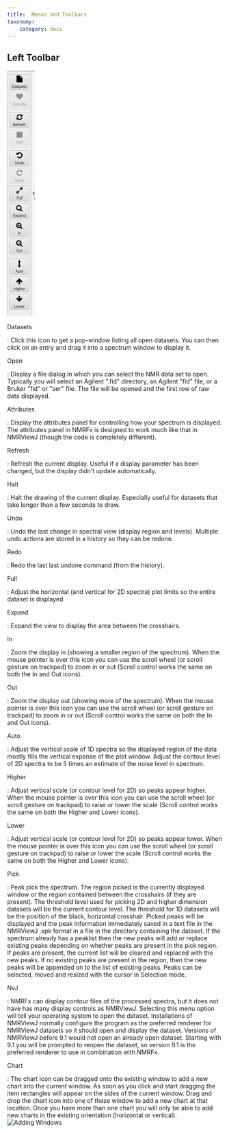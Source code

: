 ```yaml
---
title:  Menus and Toolbars
taxonomy:
    category: docs
---
```


## Left Toolbar

![Left ToolBar](images/toolbar.png)

Datasets

:  Click this icon to get a pop-window listing all open datasets.  You can then
click on an entry and drag it into a spectrum window to display it.

Open

:    Display a file dialog in which you can select the NMR data set to open. Typically you will select an Agilent ".fid" directory, an Agilent "fid" file, or a Bruker "fid" or "ser" file. The file will be opened and the first row of raw data displayed.

Attributes

:    Display the attributes panel for controlling how your spectrum is displayed. The attributes panel in NMRFx is designed to work much like that in NMRViewJ (though the code is completely different). 

Refresh

:    Refresh the current display. Useful if a display parameter has been changed, but the display didn't update automatically.

Halt

:    Halt the drawing of the current display. Especially useful for datasets that take longer than a few seconds to draw.

Undo

:  Undo the last change in spectral view (display region and levels).  Multiple
undo actions are stored in a history so they can be redone.

Redo

:  Redo the last last undone command (from the history).

Full

:    Adjust the horizontal (and vertical for 2D spectra) plot limits so the entire dataset is displayed

Expand

:    Expand the view to display the area between the crosshairs.

In

:    Zoom the display in (showing a smaller region of the spectrum).  When the mouse pointer is over this icon you can use the scroll wheel (or scroll gesture on trackpad) to zoom in or out (Scroll control works the same on both the In and Out icons).

Out

:    Zoom the display out (showing more of the spectrum).  When the mouse pointer is over this icon you can use the scroll wheel (or scroll gesture on trackpad) to zoom in or out (Scroll control works the same on both the In and Out icons).

Auto

:    Adjust the vertical scale of 1D spectra so the displayed region of the data mostly fills the vertical expanse of the plot window. Adjust the contour level of 2D spectra to be 5 times an estimate of the noise level in spectrum.

Higher

:    Adjust vertical scale (or contour level for 2D) so peaks appear higher.  When the mouse pointer is over this icon you can use the scroll wheel (or scroll gesture on trackpad) to raise or lower the scale (Scroll control works the same on both the Higher and Lower icons).

Lower

:    Adjust vertical scale (or contour level for 2D) so peaks appear lower.  When the mouse pointer is over this icon you can use the scroll wheel (or scroll gesture on trackpad) to raise or lower the scale (Scroll control works the same on both the Higher and Lower icons).

Pick

:    Peak pick the spectrum.  The region picked is the currently displayed window or the region contained between the crosshairs (if they are present).  The threshold level used for picking 2D and higher dimension datasets will be the current contour level.  The threshold for 1D datasets will be the position of the black, horizontal crosshair.  Picked peaks will be displayed and the peak information immediately saved in a text file in the NMRViewJ .xpk format in a file in the directory containing the dataset.  If the spectrum already has a peaklist then the new peaks will add or replace existing peaks depending on whether peaks are present in the pick region.  If peaks are present, the current list will be cleared and replaced with the new peaks.  If no existing peaks are present in the region, then the new peaks will be appended on to the list of existing peaks.  Peaks can be selected, moved and resized with the cursor in Selection mode.

NvJ

:    NMRFx can display contour files of the processed spectra, but it does not have has many display controls as NMRViewJ.  Selecting this menu option will tell your operating system to open the dataset. Installations of NMRViewJ normally configure the program as the preferred renderer for NMRViewJ datasets so it should open and display the dataset. Versions of NMRViewJ before 9.1 would not open an already open dataset. Starting with 9.1 you will be prompted to reopen the dataset, so version 9.1 is the preferred renderer to use in combination with NMRFx.

Chart

:  The chart icon can be dragged onto the existing window to add a new chart into the current window.  As soon as you click and start dragging the item rectangles will appear on the sides of the current window.  Drag and drop the chart icon into one of these window to add a new chart at that location.  Once you have more than one chart you will only be able to add new charts in the existing orientation (horizontal or vertical).
![Adding Windows](images/window_add.png)

